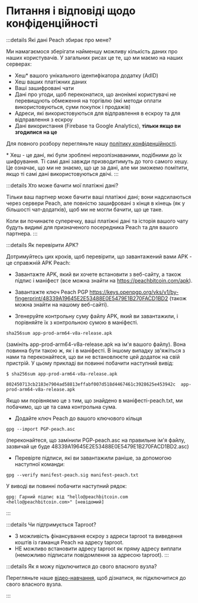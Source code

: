 # Питання і відповіді щодо конфіденційності

:::details Які дані Peach збирає про мене?

Ми намагаємося зберігати найменшу можливу кількість даних про наших користувачів. У загальних рисах це те, що ми маємо на наших серверах:

- Хеш\* вашого унікального ідентифікатора додатку (AdID)
- Хеш ваших платіжних даних
- Ваші зашифровані чати
- Дані про угоди, щоб переконатися, що анонімні користувачі не перевищують обмеження на торгівлю (які методи оплати використовуються, суми покупок і продажів)
- Адреси, які використовуються для відправлення в ескроу та для відправлення з ескроу
- Дані використання (Firebase та Google Analytics), **тільки якщо ви згодилися на це**

Для повного розбору перегляньте нашу [політику конфіденційності](/uk/privacy-policy/).

\* Хеш - це дані, які були зроблені нерозпізнаваними, подібними до їх шифрування. Ті самі дані завжди призводитимуть до того самого хешу. Це означає, що ми не знаємо, що це за дані, але ми зможемо помітити, якщо ті самі дані використовуються двічі.
:::

:::details Хто може бачити мої платіжні дані?

Тільки ваш партнер може бачити ваші платіжні дані; вони надсилаються через сервери Peach, але повністю зашифровані з кінця в кінець (як у більшості чат-додатків), щоб ми не могли бачити, що це таке.

Коли ви починаєте суперечку, ваші платіжні дані та історія вашого чату будуть видимі для призначеного посередника Peach та для вашого партнера.
:::

:::details Як перевірити APK?

Дотримуйтесь цих кроків, щоб перевірити, що завантажений вами APK - це справжній APK Peach:

- Завантажте APK, який ви хочете встановити з веб-сайту, а також підпис і маніфест (все можна знайти на https://peachbitcoin.com/apk).

- Завантажте ключ Peach PGP https://keys.openpgp.org/vks/v1/by-fingerprint/48339A19645E2E53488E0E5479E1B270FACD1BD2 (також можна знайти на нашому веб-сайті).

- Згенеруйте контрольну суму файлу APK, який ви завантажили, і порівняйте їх з контрольною сумою в маніфесті.
```
sha256sum app-prod-arm64-v8a-release.apk
```
(замініть app-prod-arm64-v8a-release.apk на ім'я вашого файлу). Вона повинна бути такою ж, як і в маніфесті. В іншому випадку зв'яжіться з нами та переконайтеся, що ви не встановлюєте цей додаток на свій пристрій. У цьому прикладі ви повинні побачити наступний вивід:
```
$ sha256sum app-prod-arm64-v8a-release.apk

802450713cb2183e7904ad58813effabf007d518d4467461c3928625e453942c  app-prod-arm64-v8a-release.apk
```
Якщо ми порівняємо це з тим, що знайдено в маніфесті-peach.txt, ми побачимо, що це та сама контрольна сума.

- Додайте ключ Peach до вашого ключового кільця
```
gpg --import PGP-peach.asc
```
(переконайтеся, що замінили PGP-peach.asc на правильне ім'я файлу, зазвичай це буде 48339A19645E2E53488E0E5479E1B270FACD1BD2.asc)

- Перевірте підписи, які ви завантажили раніше, за допомогою наступної команди:
```
gpg --verify manifest-peach.sig manifest-peach.txt
``` 
У виводі ви повинні побачити наступний рядок:
```
gpg: Гарний підпис від "hello@peachbitcoin.com <hello@peachbitcoin.com>" [невідомий]
```
:::

:::details Чи підтримується Taproot?

- З можливість фінансування ескроу з адреси taproot та виведення коштів із гаманця Peach на адресу taproot.
- НЕ можливо встановити адресу taproot як пряму адресу виплати (неможливо підписати повідомлення за адресою taproot).
:::


:::details Як я можу підключитися до свого власного вузла?

Перегляньте наше [відео-навчання](https://www.youtube.com/watch?v=xtvq2i3mIYg), щоб дізнатися, як підключитися до свого власного вузла.

:::
